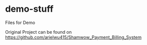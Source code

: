 # demo-stuff
Files for Demo

Original Project can be found on https://github.com/arielwu415/Shamwow_Payment_Billing_System
